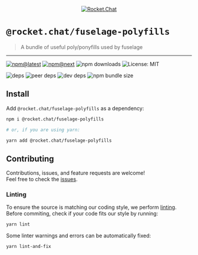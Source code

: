 <!--header-->

<p align="center">
  <a href="https://rocket.chat" title="Rocket.Chat">
    <img src="https://github.com/RocketChat/Rocket.Chat.Artwork/raw/master/Logos/2020/png/logo-horizontal-red.png" alt="Rocket.Chat" />
  </a>
</p>

# `@rocket.chat/fuselage-polyfills`

> A bundle of useful poly/ponyfills used by fuselage

---

[![npm@latest](https://img.shields.io/npm/v/@rocket.chat/fuselage-polyfills/latest?style=flat-square)](https://www.npmjs.com/package/@rocket.chat/icons/v/latest) [![npm@next](https://img.shields.io/npm/v/@rocket.chat/fuselage-polyfills/next?style=flat-square)](https://www.npmjs.com/package/@rocket.chat/icons/v/next) ![npm downloads](https://img.shields.io/npm/dw/@rocket.chat/fuselage-polyfills?style=flat-square) ![License: MIT](https://img.shields.io/npm/l/@rocket.chat/fuselage-polyfills?style=flat-square)

![deps](https://img.shields.io/david/RocketChat/fuselage?path=packages%2Ffuselage-polyfills&style=flat-square) ![peer deps](https://img.shields.io/david/peer/RocketChat/fuselage?path=packages%2Ffuselage-polyfills&style=flat-square) ![dev deps](https://img.shields.io/david/dev/RocketChat/fuselage?path=packages%2Ffuselage-polyfills&style=flat-square) ![npm bundle size](https://img.shields.io/bundlephobia/min/@rocket.chat/fuselage-polyfills?style=flat-square)

<!--/header-->

## Install

<!--install-->

Add `@rocket.chat/fuselage-polyfills` as a dependency:

```sh
npm i @rocket.chat/fuselage-polyfills

# or, if you are using yarn:

yarn add @rocket.chat/fuselage-polyfills
```

<!--/install-->

## Contributing

<!--contributing(msg)-->

Contributions, issues, and feature requests are welcome!<br />
Feel free to check the [issues](https://github.com/RocketChat/fuselage/issues).

<!--/contributing(msg)-->

### Linting

To ensure the source is matching our coding style, we perform [linting](<https://en.wikipedia.org/wiki/Lint_(software)>).
Before commiting, check if your code fits our style by running:

<!--yarn(lint)-->

```sh
yarn lint
```

<!--/yarn(lint)-->

Some linter warnings and errors can be automatically fixed:

<!--yarn(lint-and-fix)-->

```sh
yarn lint-and-fix
```

<!--/yarn(lint-and-fix)-->
